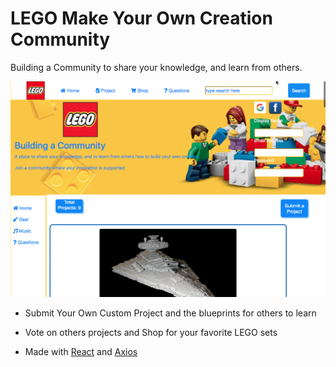 # LEGO Make Your Own Creation Community

Building a Community to share your knowledge, and learn from others.

![](lego.gif)



* Submit Your Own Custom Project and the blueprints for others to learn

* Vote on others projects and Shop for your favorite LEGO sets

* Made with [React](https://reactjs.org/) and [Axios](https://github.com/axios/axios)

